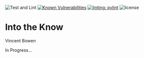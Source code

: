![Test and Lint](https://github.com/vincedbowen/into-the-know/actions/workflows/test_and_lint.yml/badge.svg)
[![Known Vulnerabilities](https://snyk.io/test/github/vincedbowen/into-the-know/badge.svg)](https://snyk.io/test/github/vincedbowen/into-the-know)
[![linting: pylint](https://img.shields.io/badge/linting-pylint-yellowgreen)](https://github.com/pylint-dev/pylint)
![license](https://img.shields.io/badge/License-MIT-blue)

# Into the Know #
Vincent Bowen

In Progress...
